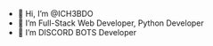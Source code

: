 - 👋 Hi, I’m @ICH3BDO
- 👀 I’m Full-Stack Web Developer, Python Developer
- 👀 I’m DISCORD BOTS Developer

<!---
ICH3BDO/ICH3BDO is a ✨ special ✨ repository because its `README.md` (this file) appears on your GitHub profile.
You can click the Preview link to take a look at your changes.
--->
